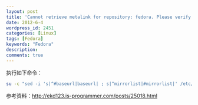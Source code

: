 ```yaml
---
layout: post
title: 'Cannot retrieve metalink for repository: fedora. Please verify its path and try again 解决方法'
date: 2012-6-4
wordpress_id: 2451
categories: [Linux]
tags: [Fedora]
keywords: "Fedora"
description: 
comments: true
---
```

执行如下命令：

``` bash
su -c "sed -i 's|^#baseurl|baseurl| ; s|^mirrorlist|#mirrorlist|' /etc/yum.repos.d/*"
```

参考资料：<http://ekd123.is-programmer.com/posts/25018.html>
